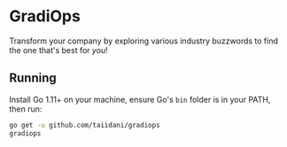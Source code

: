 # GradiOps

Transform your company by exploring various industry buzzwords to find the one that's best for _you_!

## Running

Install Go 1.11+ on your machine, ensure Go's `bin` folder is in your PATH, then run:

```sh
go get -u github.com/taiidani/gradiops
gradiops
```